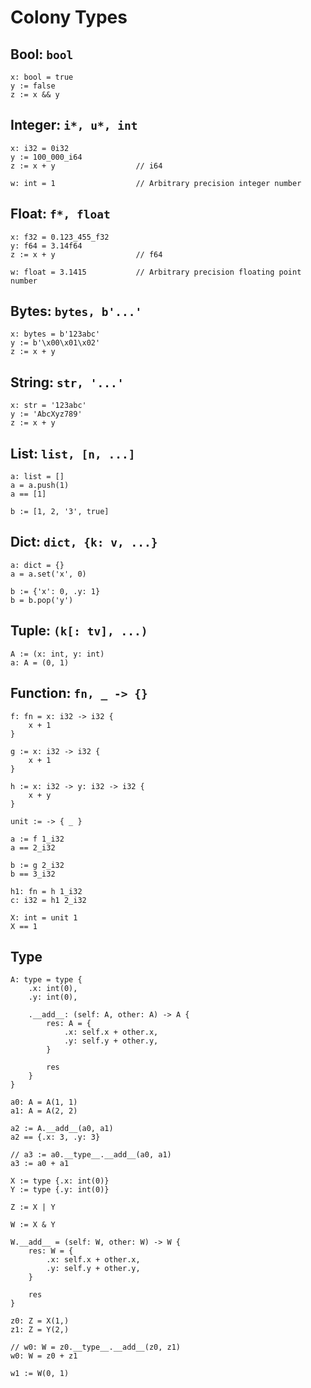 # Colony Types

## Bool: `bool`
```
x: bool = true
y := false
z := x && y
```

## Integer: `i*, u*, int`
```
x: i32 = 0i32
y := 100_000_i64
z := x + y                  // i64

w: int = 1                  // Arbitrary precision integer number
```

## Float: `f*, float`
```
x: f32 = 0.123_455_f32
y: f64 = 3.14f64
z := x + y                  // f64

w: float = 3.1415           // Arbitrary precision floating point number
```

## Bytes: `bytes, b'...'`
```
x: bytes = b'123abc'
y := b'\x00\x01\x02'
z := x + y
```

## String: `str, '...'`
```
x: str = '123abc'
y := 'AbcXyz789'
z := x + y
```

## List: `list, [n, ...]`
```
a: list = []
a = a.push(1)
a == [1]

b := [1, 2, '3', true]
```

## Dict: `dict, {k: v, ...}`
```
a: dict = {}
a = a.set('x', 0)

b := {'x': 0, .y: 1}
b = b.pop('y')
```

## Tuple: `(k[: tv], ...)`
```
A := (x: int, y: int)
a: A = (0, 1)
```

## Function: `fn, _ -> {}`
```
f: fn = x: i32 -> i32 {
    x + 1
}

g := x: i32 -> i32 {
    x + 1
}

h := x: i32 -> y: i32 -> i32 {
    x + y
}

unit := -> { _ }

a := f 1_i32
a == 2_i32

b := g 2_i32
b == 3_i32

h1: fn = h 1_i32
c: i32 = h1 2_i32

X: int = unit 1
X == 1
```

## Type
```
A: type = type {
    .x: int(0),
    .y: int(0),

    .__add__: (self: A, other: A) -> A {
        res: A = {
            .x: self.x + other.x,
            .y: self.y + other.y,
        }

        res
    }
}

a0: A = A(1, 1)
a1: A = A(2, 2)

a2 := A.__add__(a0, a1)
a2 == {.x: 3, .y: 3}

// a3 := a0.__type__.__add__(a0, a1)
a3 := a0 + a1
```

```
X := type {.x: int(0)}
Y := type {.y: int(0)}

Z := X | Y

W := X & Y

W.__add__ = (self: W, other: W) -> W {
    res: W = {
        .x: self.x + other.x,
        .y: self.y + other.y,
    }

    res
}

z0: Z = X(1,)
z1: Z = Y(2,)

// w0: W = z0.__type__.__add__(z0, z1)
w0: W = z0 + z1

w1 := W(0, 1)
```
